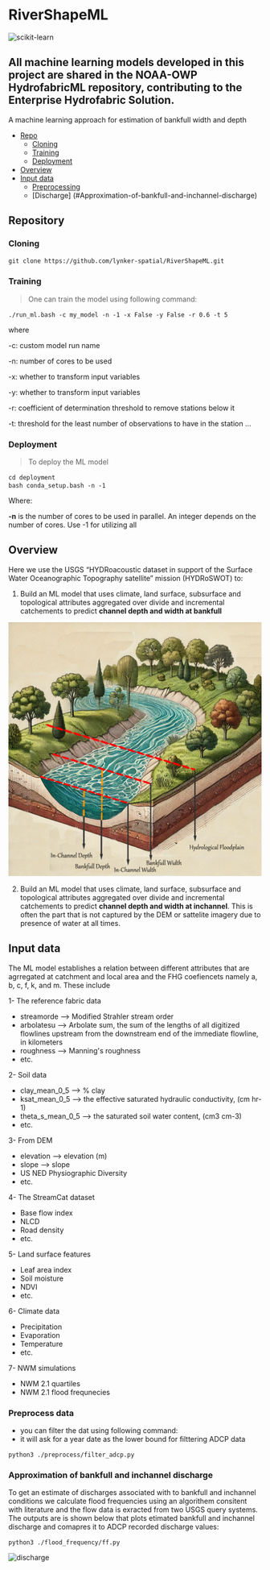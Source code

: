 # RiverShapeML

![scikit-learn](https://img.shields.io/badge/scikit--learn-%23F7931E.svg?style=for-the-badge&logo=scikit-learn&logoColor=white)

## **All machine learning models developed in this project are shared in the NOAA-OWP HydrofabricML repository, contributing to the Enterprise Hydrofabric Solution.**

A machine learning approach for estimation of bankfull width and depth 

- [Repo](#Repository)
  * [Cloning](#Cloning)
  * [Training](#Training)
  * [Deployment](#Deployment)
- [Overview](#Overview)
- [Input data](#Input-data)
  * [Preprocessing](#Preprocess-data)
  * [Discharge] (#Approximation-of-bankfull-and-inchannel-discharge) 


## Repository

### Cloning

```shell
git clone https://github.com/lynker-spatial/RiverShapeML.git
```

### Training

> One can train the model using following command:

```shell
./run_ml.bash -c my_model -n -1 -x False -y False -r 0.6 -t 5
```
where 

-c: custom model run name

-n: number of cores to be used

-x: whether to transform input variables

-y: whether to transform input variables

-r: coefficient of determination threshold to remove stations below it

-t: threshold for the least number of observations to have in the station
...

### Deployment

> To deploy the ML model 

```shell
cd deployment
bash conda_setup.bash -n -1 
```
Where:  

**-n** is the number of cores to be used in parallel. An integer depends on the number of cores. Use -1 for utilizing all


## Overview

Here we use the USGS “HYDRoacoustic dataset in support of the Surface Water Oceanographic Topography satellite” mission (HYDRoSWOT) to:

1. Build an ML model that uses climate, land surface, subsurface and topological attributes aggregated over divide and incremental catchements to predict **channel depth and width at bankfull** 

![Channel](assets/images/channel.png)

2. Build an ML model that uses climate, land surface, subsurface and topological attributes aggregated over divide and incremental catchements to predict **channel depth and width at inchannel**. This is often the part that is not captured by the DEM or sattelite imagery due to presence of water at all times.

## Input data
The ML model establishes a relation between different attributes that are agrregated at catchment and local area and the FHG coefiencets namely a, b, c, f, k, and m. These include

 1- The reference fabric data 
 - streamorde --> Modified Strahler stream order
 - arbolatesu --> Arbolate sum, the sum of the lengths of all digitized flowlines upstream from the downstream end of the immediate flowline, in kilometers
 - roughness --> Manning's roughness
 - etc.

 2- Soil data
 - clay_mean_0_5 --> % clay 
 - ksat_mean_0_5 --> the effective saturated hydraulic conductivity, (cm hr-1) 
 - theta_s_mean_0_5 --> the saturated soil water content, (cm3 cm-3) 
 - etc.

3- From DEM
- elevation --> elevation (m) 
- slope --> slope 
- US NED Physiographic Diversity
- etc.

4- The StreamCat dataset
- Base flow index
- NLCD
- Road density
- etc.

5- Land surface features
- Leaf area index
- Soil moisture 
- NDVI
- etc.

6- Climate data
- Precipitation 
- Evaporation
- Temperature
- etc.  

7- NWM simulations
- NWM 2.1 quartiles
- NWM 2.1 flood frequnecies


### Preprocess data
- you can filter the dat using following command:
- it will ask for a year date as the lower bound for filttering ADCP data

```shell
python3 ./preprocess/filter_adcp.py
```

### Approximation of bankfull and inchannel discharge

To get an estimate of discharges associated with to bankfull and inchannel conditions we calculate flood frequencies using an algorithem consitent with literature and the flow data is exracted from two USGS query systems. The outputs are is shown below that plots etimated bankfull and inchannel discharge and comapres it to ADCP recorded discharge values:

```shell
python3 ./flood_frequency/ff.py
```

![discharge](assets/images/width_cal.png)
